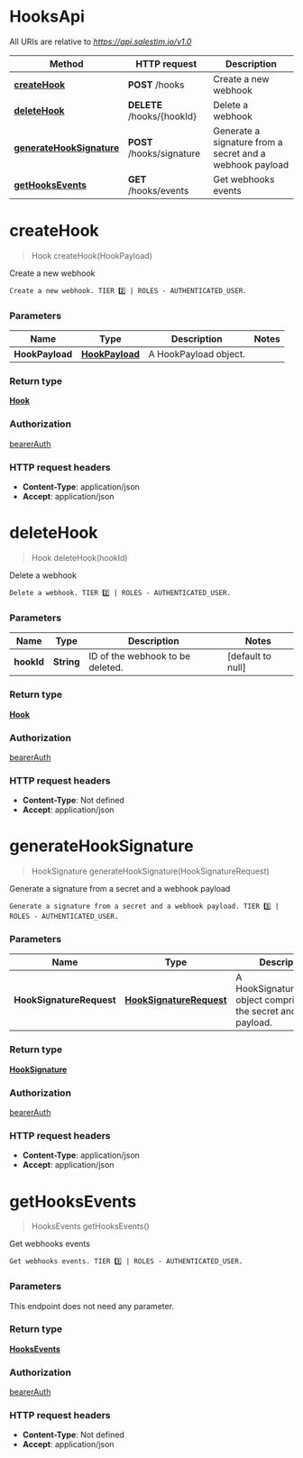 # HooksApi

All URIs are relative to *https://api.salestim.io/v1.0*

Method | HTTP request | Description
------------- | ------------- | -------------
[**createHook**](HooksApi.md#createHook) | **POST** /hooks | Create a new webhook
[**deleteHook**](HooksApi.md#deleteHook) | **DELETE** /hooks/{hookId} | Delete a webhook
[**generateHookSignature**](HooksApi.md#generateHookSignature) | **POST** /hooks/signature | Generate a signature from a secret and a webhook payload
[**getHooksEvents**](HooksApi.md#getHooksEvents) | **GET** /hooks/events | Get webhooks events


<a name="createHook"></a>
# **createHook**
> Hook createHook(HookPayload)

Create a new webhook

    Create a new webhook. TIER 2️⃣ | ROLES - AUTHENTICATED_USER.

### Parameters

Name | Type | Description  | Notes
------------- | ------------- | ------------- | -------------
 **HookPayload** | [**HookPayload**](../Models/HookPayload.md)| A HookPayload object. |

### Return type

[**Hook**](../Models/Hook.md)

### Authorization

[bearerAuth](../README.md#bearerAuth)

### HTTP request headers

- **Content-Type**: application/json
- **Accept**: application/json

<a name="deleteHook"></a>
# **deleteHook**
> Hook deleteHook(hookId)

Delete a webhook

    Delete a webhook. TIER 2️⃣ | ROLES - AUTHENTICATED_USER.

### Parameters

Name | Type | Description  | Notes
------------- | ------------- | ------------- | -------------
 **hookId** | **String**| ID of the webhook to be deleted. | [default to null]

### Return type

[**Hook**](../Models/Hook.md)

### Authorization

[bearerAuth](../README.md#bearerAuth)

### HTTP request headers

- **Content-Type**: Not defined
- **Accept**: application/json

<a name="generateHookSignature"></a>
# **generateHookSignature**
> HookSignature generateHookSignature(HookSignatureRequest)

Generate a signature from a secret and a webhook payload

    Generate a signature from a secret and a webhook payload. TIER 3️⃣ | ROLES - AUTHENTICATED_USER.

### Parameters

Name | Type | Description  | Notes
------------- | ------------- | ------------- | -------------
 **HookSignatureRequest** | [**HookSignatureRequest**](../Models/HookSignatureRequest.md)| A HookSignatureRequest object comprised of the secret and payload. |

### Return type

[**HookSignature**](../Models/HookSignature.md)

### Authorization

[bearerAuth](../README.md#bearerAuth)

### HTTP request headers

- **Content-Type**: application/json
- **Accept**: application/json

<a name="getHooksEvents"></a>
# **getHooksEvents**
> HooksEvents getHooksEvents()

Get webhooks events

    Get webhooks events. TIER 3️⃣ | ROLES - AUTHENTICATED_USER.

### Parameters
This endpoint does not need any parameter.

### Return type

[**HooksEvents**](../Models/HooksEvents.md)

### Authorization

[bearerAuth](../README.md#bearerAuth)

### HTTP request headers

- **Content-Type**: Not defined
- **Accept**: application/json

